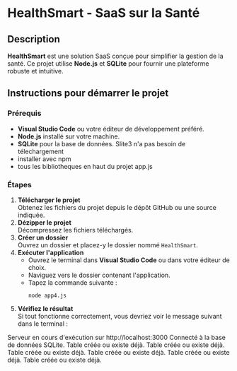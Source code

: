 
# HealthSmart - SaaS sur la Santé
## Description
**HealthSmart** est une solution SaaS conçue pour simplifier la gestion de la santé. Ce projet utilise **Node.js** et **SQLite** pour fournir une plateforme robuste et intuitive.
## Instructions pour démarrer le projet

### Prérequis
- **Visual Studio Code** ou votre éditeur de développement préféré.
- **Node.js** installé sur votre machine.
- **SQLite** pour la base de données. Slite3  n'a pas besoin de télechargement
- installer avec npm
-  tous  les  bibliotheques  en  haut  du projet  app.js

### Étapes
1. **Télécharger le projet**  
   Obtenez les fichiers du projet depuis le dépôt GitHub ou une source indiquée.
2. **Dézipper le projet**  
   Décompressez les fichiers téléchargés.
3. **Créer un dossier**  
   Ouvrez un dossier et placez-y le dossier nommé `HealthSmart`.
4. **Exécuter l'application**  
   - Ouvrez le terminal dans **Visual Studio Code** ou dans votre éditeur de choix.  
   - Naviguez vers le dossier contenant l'application.  
   - Tapez la commande suivante :  
     ```
     node app4.js
     ```
5. **Vérifiez le résultat**  
   Si tout fonctionne correctement, vous devriez voir le message suivant dans le terminal :  

Serveur en cours d'exécution sur http://localhost:3000
Connecté à la base de données SQLite.
Table créée ou existe déjà.
Table créée ou existe déjà.
Table créée ou existe déjà.
Table créée ou existe déjà.
Table créée ou existe déjà.
Table créée ou existe déjà.


